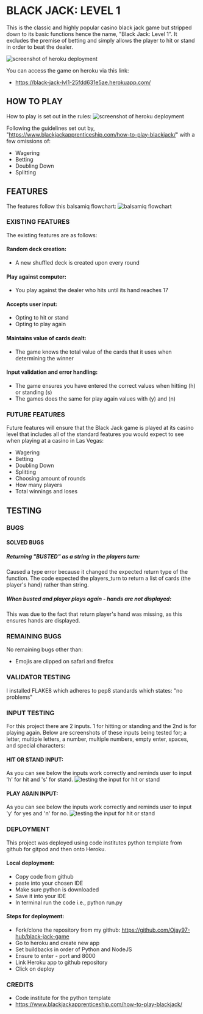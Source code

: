 # BLACK JACK: LEVEL 1

This is the classic and highly popular casino black jack game but stripped down to its basic functions hence the name, "Black Jack: Level 1". It excludes the premise of betting and simply allows the player to hit or stand in order to beat the dealer.

![screenshot of heroku deployment](./images/screenshots.png)

You can access the game on heroku via this link:

- https://black-jack-lvl1-25fdd631e5ae.herokuapp.com/

## HOW TO PLAY

How to play is set out in the rules:
![screenshot of heroku deployment](./images/heroku-deployed.png)

Following the guidelines set out by, "https://www.blackjackapprenticeship.com/how-to-play-blackjack/" with a few omissions of:

- Wagering
- Betting
- Doubling Down
- Splitting

## FEATURES

The features follow this balsamiq flowchart:
![balsamiq flowchart](./images/balsamiq-flowchart.png)

### EXISTING FEATURES

The existing features are as follows:

#### Random deck creation:

- A new shuffled deck is created upon every round

#### Play against computer:

- You play against the dealer who hits until its hand reaches 17

#### Accepts user input:

- Opting to hit or stand
- Opting to play again

#### Maintains value of cards dealt:

- The game knows the total value of the cards that it uses when determining the winner

#### Input validation and error handling:

- The game ensures you have entered the correct values when hitting (h) or standing (s)
- The games does the same for play again values with (y) and (n)

### FUTURE FEATURES

Future features will ensure that the Black Jack game is played at its casino level that includes all of the standard features you would expect to see when playing at a casino in Las Vegas:

- Wagering
- Betting
- Doubling Down
- Splitting
- Choosing amount of rounds
- How many players
- Total winnings and loses

## TESTING

### BUGS

#### SOLVED BUGS

##### Returning "BUSTED" as a string in the players turn:

Caused a type error because it changed the expected return type of the function. The code expected the players_turn to return a list of cards (the player's hand) rather than string.

##### When busted and player plays again - hands are not displayed:

This was due to the fact that return player's hand was missing, as this ensures hands are displayed.

### REMAINING BUGS

No remaining bugs other than:

- Emojis are clipped on safari and firefox

### VALIDATOR TESTING

I installed FLAKE8 which adheres to pep8 standards which states: "no problems"

### INPUT TESTING

For this project there are 2 inputs. 1 for hitting or standing and the 2nd is for playing again. Below are screenshots of these inputs being tested for; a letter, multiple letters, a number, multiple numbers, empty enter, spaces, and special characters:

#### HIT OR STAND INPUT:

As you can see below the inputs work correctly and reminds user to input 'h' for hit and 's' for stand.
![testing the input for hit or stand](/images/hit_or_stand_test.png)

#### PLAY AGAIN INPUT:

As you can see below the inputs work correctly and reminds user to input 'y' for yes and 'n' for no.
![testing the input for hit or stand](/images/play_again_test.png)

### DEPLOYMENT

This project was deployed using code institutes python template from github for gitpod and then onto Heroku.

#### Local deployment:

- Copy code from github
- paste into your chosen IDE
- Make sure python is downloaded
- Save it into your IDE
- In terminal run the code i.e., python run.py

#### Steps for deployment:

- Fork/clone the repository from my github: https://github.com/Ojay97-hub/black-jack-game
- Go to heroku and create new app
- Set buildbacks in order of Python and NodeJS
- Ensure to enter - port and 8000
- Link Heroku app to github repository
- Click on deploy

### CREDITS

- Code institute for the python template
- https://www.blackjackapprenticeship.com/how-to-play-blackjack/
